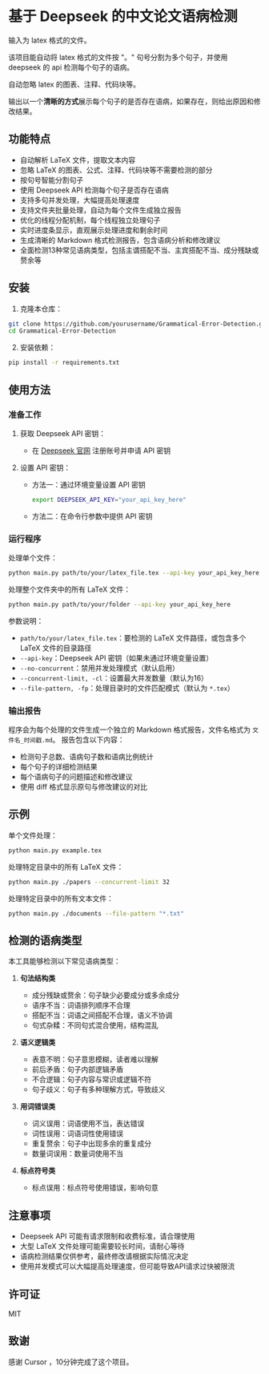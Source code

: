 # 基于 Deepseek 的中文论文语病检测

输入为 latex 格式的文件。

该项目能自动将 latex 格式的文件按 "。" 句号分割为多个句子，并使用 deepseek 的 api 检测每个句子的语病。

自动忽略 latex 的图表、注释、代码块等。

输出以一个**清晰的方式**展示每个句子的是否存在语病，如果存在，则给出原因和修改结果。

## 功能特点

- 自动解析 LaTeX 文件，提取文本内容
- 忽略 LaTeX 的图表、公式、注释、代码块等不需要检测的部分
- 按句号智能分割句子
- 使用 Deepseek API 检测每个句子是否存在语病
- 支持多句并发处理，大幅提高处理速度
- 支持文件夹批量处理，自动为每个文件生成独立报告
- 优化的线程分配机制，每个线程独立处理句子
- 实时进度条显示，直观展示处理进度和剩余时间
- 生成清晰的 Markdown 格式检测报告，包含语病分析和修改建议
- 全面检测13种常见语病类型，包括主谓搭配不当、主宾搭配不当、成分残缺或赘余等

## 安装

1. 克隆本仓库：

```bash
git clone https://github.com/yourusername/Grammatical-Error-Detection.git
cd Grammatical-Error-Detection
```

2. 安装依赖：

```bash
pip install -r requirements.txt
```

## 使用方法

### 准备工作

1. 获取 Deepseek API 密钥：
   - 在 [Deepseek 官网](https://deepseek.com) 注册账号并申请 API 密钥

2. 设置 API 密钥：
   - 方法一：通过环境变量设置 API 密钥
     ```bash
     export DEEPSEEK_API_KEY="your_api_key_here"
     ```
   - 方法二：在命令行参数中提供 API 密钥

### 运行程序

处理单个文件：

```bash
python main.py path/to/your/latex_file.tex --api-key your_api_key_here
```

处理整个文件夹中的所有 LaTeX 文件：

```bash
python main.py path/to/your/folder --api-key your_api_key_here
```

参数说明：
- `path/to/your/latex_file.tex`：要检测的 LaTeX 文件路径，或包含多个 LaTeX 文件的目录路径
- `--api-key`：Deepseek API 密钥（如果未通过环境变量设置）
- `--no-concurrent`：禁用并发处理模式（默认启用）
- `--concurrent-limit, -cl`：设置最大并发数量（默认为16）
- `--file-pattern, -fp`：处理目录时的文件匹配模式（默认为 `*.tex`）

### 输出报告

程序会为每个处理的文件生成一个独立的 Markdown 格式报告，文件名格式为 `文件名_时间戳.md`。
报告包含以下内容：

- 检测句子总数、语病句子数和语病比例统计
- 每个句子的详细检测结果
- 每个语病句子的问题描述和修改建议
- 使用 diff 格式显示原句与修改建议的对比

## 示例

单个文件处理：

```bash
python main.py example.tex
```

处理特定目录中的所有 LaTeX 文件：

```bash
python main.py ./papers --concurrent-limit 32
```

处理特定目录中的所有文本文件：

```bash
python main.py ./documents --file-pattern "*.txt"
```

## 检测的语病类型

本工具能够检测以下常见语病类型：

1. **句法结构类**
   - 成分残缺或赘余：句子缺少必要成分或多余成分
   - 语序不当：词语排列顺序不合理
   - 搭配不当：词语之间搭配不合理，语义不协调
   - 句式杂糅：不同句式混合使用，结构混乱

2. **语义逻辑类**
   - 表意不明：句子意思模糊，读者难以理解
   - 前后矛盾：句子内部逻辑矛盾
   - 不合逻辑：句子内容与常识或逻辑不符
   - 句子歧义：句子有多种理解方式，导致歧义

3. **用词错误类**
   - 词义误用：词语使用不当，表达错误
   - 词性误用：词语词性使用错误
   - 重复赘余：句子中出现多余的重复成分
   - 数量词误用：数量词使用不当

4. **标点符号类**
   - 标点误用：标点符号使用错误，影响句意

## 注意事项

- Deepseek API 可能有请求限制和收费标准，请合理使用
- 大型 LaTeX 文件处理可能需要较长时间，请耐心等待
- 语病检测结果仅供参考，最终修改请根据实际情况决定
- 使用并发模式可以大幅提高处理速度，但可能导致API请求过快被限流

## 许可证

MIT

## 致谢

感谢 Cursor ，10分钟完成了这个项目。


